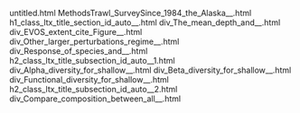 untitled.html
MethodsTrawl_SurveySince_1984_the_Alaska__.html
h1_class_ltx_title_section_id_auto__.html
div_The_mean_depth_and__.html
div_EVOS_extent_cite_Figure__.html
div_Other_larger_perturbations_regime__.html
div_Response_of_species_and__.html
h2_class_ltx_title_subsection_id_auto__1.html
div_Alpha_diversity_for_shallow__.html
div_Beta_diversity_for_shallow__.html
div_Functional_diversity_for_shallow__.html
h2_class_ltx_title_subsection_id_auto__2.html
div_Compare_composition_between_all__.html
